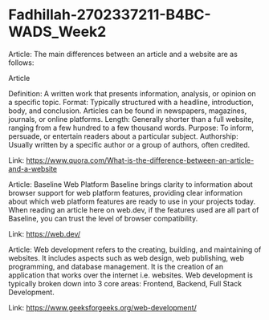# Fadhillah-2702337211-B4BC-WADS_Week2



Article:
The main differences between an article and a website are as follows:

Article

Definition: A written work that presents information, analysis, or opinion on a specific topic.
Format: Typically structured with a headline, introduction, body, and conclusion. Articles can be found in newspapers, magazines, journals, or online platforms.
Length: Generally shorter than a full website, ranging from a few hundred to a few thousand words.
Purpose: To inform, persuade, or entertain readers about a particular subject.
Authorship: Usually written by a specific author or a group of authors, often credited.

Link: https://www.quora.com/What-is-the-difference-between-an-article-and-a-website

Article:
Baseline
Web Platform Baseline brings clarity to information about browser support for web platform features, providing clear information about which web platform features are ready to use in your projects today. When reading an article here on web.dev, if the features used are all part of Baseline, you can trust the level of browser compatibility.

Link: https://web.dev/

Article:
Web development refers to the creating, building, and maintaining of websites. It includes aspects such as web design, web publishing, web programming, and database management. It is the creation of an application that works over the internet i.e. websites. Web development is typically broken down into 3 core areas: Frontend, Backend, Full Stack Development.

Link: https://www.geeksforgeeks.org/web-development/